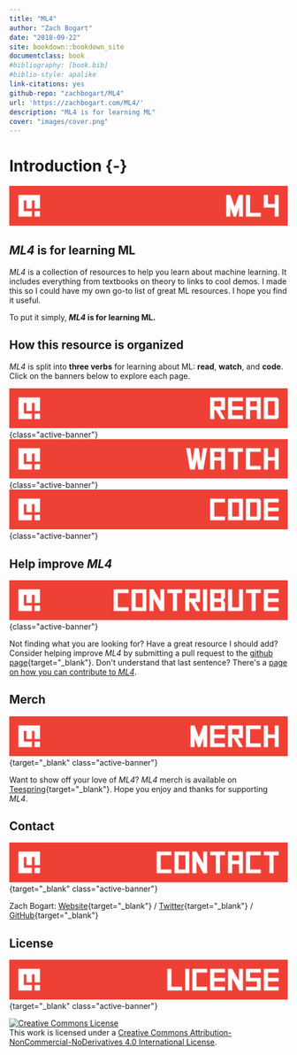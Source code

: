 ```yaml
--- 
title: "ML4"
author: "Zach Bogart"
date: "2018-09-22"
site: bookdown::bookdown_site
documentclass: book
#bibliography: [book.bib]
#biblio-style: apalike
link-citations: yes
github-repo: "zachbogart/ML4"
url: 'https://zachbogart.com/ML4/'
description: "ML4 is for learning ML"
cover: "images/cover.png"
---
```


# Introduction {-}

![](images/banners/intro_banner.png)

## *ML4* is for learning ML

*ML4* is a collection of resources to help you learn about machine learning. It includes everything from textbooks on theory to links to cool demos. I made this so I could have my own go-to list of great ML resources. I hope you find it useful.

To put it simply, ***ML4* is for learning ML.**

## How this resource is organized
*ML4* is split into **three verbs** for learning about ML: **read**, **watch**, and **code**. Click on the banners below to explore each page.

[![Read](images/banners/read_banner.png)](read.html){class="active-banner"}
[![Watch](images/banners/watch_banner.png)](watch.html){class="active-banner"}
[![Code](images/banners/code_banner.png)](code.html){class="active-banner"}

## Help improve *ML4*
[![Contribute](images/banners/contribute_banner.png)](contribute.html){class="active-banner"}

Not finding what you are looking for? Have a great resource I should add? Consider helping improve *ML4* by submitting a pull request to the [github page](https://github.com/zachbogart/ML4){target="_blank"}. Don't understand that last sentence? There's a [page on how you can contribute to *ML4*](contribute.html).

## Merch
[![Merch](images/banners/merch_banner.png)](https://teespring.com/stores/ml4){target="_blank" class="active-banner"}

Want to show off your love of *ML4*? *ML4* merch is available on [Teespring](https://teespring.com/stores/ml4){target="_blank"}. Hope you enjoy and thanks for supporting *ML4*.

<!-- Contact -->
## Contact
[![Merch](images/banners/contact_banner.png)](https://zachbogart.com/info.html){target="_blank" class="active-banner"}

Zach Bogart: 
[Website](https://zachbogart.com/){target="_blank"}
/
[Twitter](https://twitter.com/zachbogart){target="_blank"}
/
[GitHub](https://github.com/zachbogart){target="_blank"}

<!-- License -->
## License
[![Merch](images/banners/license_banner.png)](http://creativecommons.org/licenses/by-nc-nd/4.0/){target="_blank" class="active-banner"}

<a rel="license" href="http://creativecommons.org/licenses/by-nc-nd/4.0/" target="_blank"><img alt="Creative Commons License" style="border-width:0" src="https://i.creativecommons.org/l/by-nc-nd/4.0/88x31.png" /></a><br />This work is licensed under a <a rel="license" href="http://creativecommons.org/licenses/by-nc-nd/4.0/" target="_blank">Creative Commons Attribution-NonCommercial-NoDerivatives 4.0 International License</a>.



